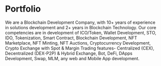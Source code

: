 # Portfolio
We are a Blockchain Development Company, with 10+ years of experience in solutions development and 2+ years in Blockchain Technology.  Our core competencies are in development of ICO/Token, Wallet Development, STO, IDO, Tokenization,  Smart Contract, Blockchain Development, NFT Marketplace, NFT Minting, NFT Auctions, Cryptocurrency Development, Crypto Exchange with Spot &amp; Margin Trading features- Centralized (CEX), Decentralized (DEX-P2P) &amp; Hybrid Exchange, Bot, DeFi, DApps Development, Swap, MLM, any web and Mobile App development.
